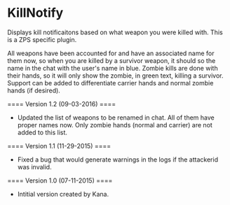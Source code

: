 # KillNotify
Displays kill notificaitons based on what weapon you were killed with. This is a ZPS specific plugin.

All weapons have been accounted for and have an associated name for them now, so when you are killed by a survivor weapon, it should so the name in the chat with the user's name in blue. Zombie kills are done with their hands, so it will only show the zombie, in green text, killing a survivor. Support can be added to differentiate carrier hands and normal zombie hands (if desired).

==== Version 1.2 (09-03-2016) ====
- Updated the list of weapons to be renamed in chat. All of them have proper names now. Only zombie hands (normal and carrier) are not added to this list.

==== Version 1.1 (11-29-2015) ====
- Fixed a bug that would generate warnings in the logs if the attackerid was invalid.

==== Version 1.0 (07-11-2015) ====
- Intitial version created by Kana.